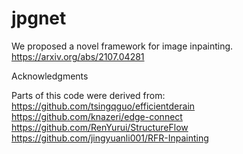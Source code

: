 # jpgnet
We proposed a novel framework for image inpainting. https://arxiv.org/abs/2107.04281


Acknowledgments

Parts of this code were derived from:
https://github.com/tsingqguo/efficientderain
https://github.com/knazeri/edge-connect
https://github.com/RenYurui/StructureFlow
https://github.com/jingyuanli001/RFR-Inpainting

